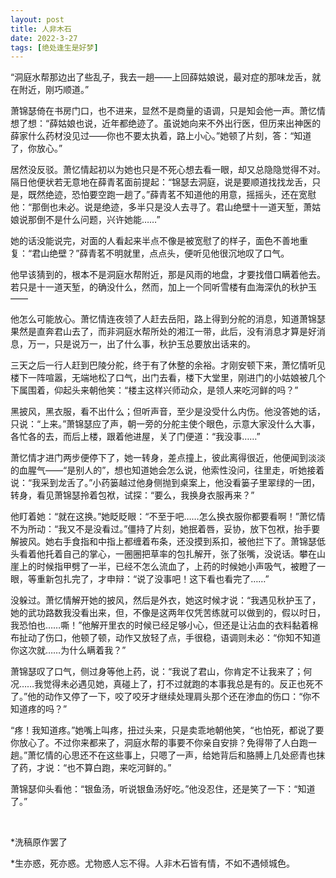 ```yaml
---
layout: post
title: 人非木石
date: 2022-3-27
tags: [绝处逢生是好梦]
---
```


“洞庭水帮那边出了些乱子，我去一趟——上回薛姑娘说，最对症的那味龙舌，就在附近，刚巧顺道。”

萧锦瑟倚在书房门口，也不进来，显然不是商量的语调，只是知会他一声。萧忆情想了想：“薛姑娘也说，近年都绝迹了。虽说她向来不外出行医，但历来出神医的薛家什么药材没见过——你也不要太执着，路上小心。”她顿了片刻，答：“知道了，你放心。”

居然没反驳。萧忆情起初以为她也只是不死心想去看一眼，却又总隐隐觉得不对。隔日他便状若无意地在薛青茗面前提起：“锦瑟去洞庭，说是要顺道找找龙舌，只是，既然绝迹，恐怕要空跑一趟了。”薛青茗不知道他的用意，摇摇头，还在宽慰他：“那倒也未必。说是绝迹，多半只是没人去寻了。君山绝壁十一道天堑，萧姑娘说那倒不是什么问题，兴许她能……”

她的话没能说完，对面的人看起来半点不像是被宽慰了的样子，面色不善地重复：“君山绝壁？”薛青茗不明就里，点点头，便听见他很沉地叹了口气。

他早该猜到的，根本不是洞庭水帮附近，那是风雨的地盘，才要找借口瞒着他去。若只是十一道天堑，的确没什么，然而，加上一个同听雪楼有血海深仇的秋护玉——

他怎么可能放心。萧忆情连夜领了人赶去岳阳，路上得到分舵的消息，知道萧锦瑟果然是直奔君山去了，而非洞庭水帮所处的湘江一带，此后，没有消息才算是好消息，万一，只是说万一，出了什么事，秋护玉总要放出话来的。

三天之后一行人赶到巴陵分舵，终于有了休整的余裕。才刚安顿下来，萧忆情听见楼下一阵喧嚣，无端地松了口气，出门去看，楼下大堂里，刚进门的小姑娘被几个下属围着，仰起头来朝他笑：“楼主这样兴师动众，是领人来吃河鲜的吗？”

黑披风，黑衣服，看不出什么；但听声音，至少是没受什么内伤。他没答她的话，只说：“上来。”萧锦瑟应了声，朝一旁的分舵主使个眼色，示意大家没什么大事，各忙各的去，而后上楼，跟着他进屋，关了门便道：“我没事……”

萧忆情才进门两步便停下了，她一转身，差点撞上，彼此离得很近，他便闻到淡淡的血腥气——“是别人的”，想也知道她会怎么说，他索性没问，往里走，听她接着说：“我采到龙舌了。”小药篓越过他身侧抛到桌案上，他没看篓子里翠绿的一团，转身，看见萧锦瑟拎着包袱，试探：“要么，我换身衣服再来？”

他盯着她：“就在这换。”她眨眨眼：“不至于吧……怎么换衣服你都要看啊！”萧忆情不为所动：“我又不是没看过。”僵持了片刻，她抿着唇，妥协，放下包袱，抬手要解披风。她右手食指和中指上都缠着布条，还没摸到系扣，被他拦下了。萧锦瑟低头看着他托着自己的掌心，一圈圈把草率的包扎解开，张了张嘴，没说话。攀在山崖上的时候指甲劈了一半，已经不怎么流血了，上药的时候她小声吸气，被瞪了一眼，等重新包扎完了，才申辩：“说了没事吧！这下看也看完了……”

没躲过。萧忆情解开她的披风，然后是外衣，她这时候才说：“我遇见秋护玉了，她的武功路数我没看出来，但，不像是这两年仅凭苦练就可以做到的，假以时日，我恐怕也……嘶！”他解开里衣的时候已经足够小心，但还是让沾血的衣料黏着棉布扯动了伤口，他顿了顿，动作又放轻了点，手很稳，语调则未必：“你知不知道你这次就……为什么瞒着我？”

萧锦瑟叹了口气，侧过身等他上药，说：“我说了君山，你肯定不让我来了；何况……我觉得未必遇见她，真碰上了，打不过就跑的本事我总是有的。反正也死不了。”他的动作又停了一下，咬了咬牙才继续处理肩头那个还在渗血的伤口：“你不知道疼的吗？”

“疼！我知道疼。”她嘴上叫疼，扭过头来，只是卖乖地朝他笑，“也怕死，都说了要你放心了。不过你来都来了，洞庭水帮的事要不你亲自安排？免得带了人白跑一趟。”萧忆情的心思还不在这些事上，只嗯了一声，给她背后和胳膊上几处瘀青也抹了药，才说：“也不算白跑，来吃河鲜的。”

萧锦瑟仰头看他：“银鱼汤，听说银鱼汤好吃。”他没忍住，还是笑了一下：“知道了。”


<br>

*洗稿原作罢了

*生亦惑，死亦惑。尤物惑人忘不得。人非木石皆有情，不如不遇倾城色。

